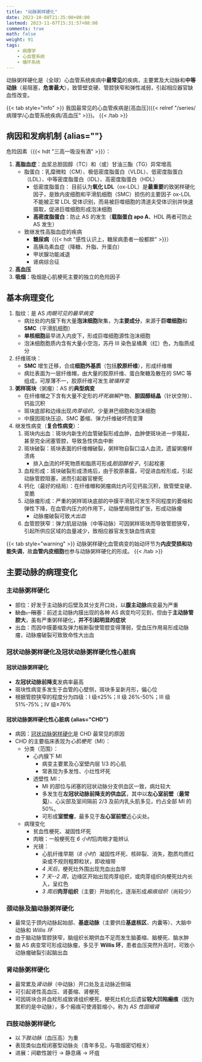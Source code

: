 ```yaml
---
title: "动脉粥样硬化"
date: 2023-10-08T21:35:00+08:00
lastmod: 2023-11-07T15:31:57+08:00
comments: true
math: false
weight: 91
tags:
    - 病理学
    - 心血管系统
    - 循环系统
---
```


动脉粥样硬化是（全球）心血管系统疾病中**最常见**的疾病，主要累及大动脉和**中等动脉**（易阻塞，**危害最大**），致管壁变硬、管腔狭窄和弹性减弱，引起相应器官缺血性改变。

<!--more-->

{{< tab style="info" >}}
我国最常见的心血管疾病是[高血压]({{< relref "/series/病理学/心血管系统疾病/高血压" >}})。
{{< /tab >}}

## 病因和发病机制 {alias=""}

危险因素（{{< hdt "三高一吸没有酒" >}}）：

1. **高脂血症**：血浆总胆固醇（TC）和（或）甘油三酯（TG）异常增高
    - 脂蛋白：乳糜微粒（CM）、极低密度脂蛋白（VLDL）、低密度脂蛋白（LDL）、中等密度脂蛋白（IDL）、高密度脂蛋白（HDL）
        - 低密度脂蛋白：
            目前认为**氧化 LDL**（ox-LDL）是**最重要**的致粥样硬化因子，是致内皮细胞和平滑肌细胞（SMC）损伤的主要因子
            ox-LDL 不能被正常 LDL 受体识别，而易被巨噬细胞的清道夫受体识别并快速摄取，促进巨噬细胞形成泡沫细胞
        - **高密度脂蛋白**：防止 AS 的发生（**载脂蛋白 apo A**、HDL 两者可防止 AS 发生）
    - 致继发性高脂血症的疾病
        - **糖尿病**（{{< hdt "感性认识上，糖尿病患者一般都胖" >}}）
        - 高胰岛素血症（降糖、升脂、升蛋白）
        - 甲状腺功能减退
        - 肾病综合征
2. **高血压**
3. **吸烟**：吸烟是心肌梗死主要的独立的危险因子

## 基本病理变化

1. 脂纹：是 AS *肉眼可见的最早病变*
    - 病灶处的内膜下有大量**泡沫细胞**聚集，为**主要成分**，来源于**巨噬细胞**和 **SMC**（平滑肌细胞）
    - **单核细胞**最早进入内皮下，形成巨噬细胞源性泡沫细胞
    - 泡沫细胞胞质内含有大量小空泡，苏丹 Ⅲ 染色呈橘黄（红）色，为脂质成分
2. 纤维斑块：
    - **SMC** 增生迁移，合成**细胞外基质**（包括**胶原纤维**），形成纤维帽
    - 病灶表面为一层纤维帽，由大量的胶原纤维、蛋白聚糖及散在的 SMC 等组成，可厚薄不一，胶原纤维可发生*玻璃样变*
3. **粥样斑块**（粥瘤）：AS 的**典型病变**
    - 在纤维帽之下含有大量不定形的*坏死崩解*产物、**胆固醇结晶**（针状空隙）、钙盐沉积
    - 斑块底部和边缘出现*肉芽组织*，少量淋巴细胞和泡沫细胞
    - 中膜因斑块压迫、SMC 萎缩、弹力纤维破坏而变薄
4. 继发性病变（**复合性病变**）：
    1. 斑块内出血：斑块内新生的血管破裂形成血肿，血肿使斑块进一步隆起，甚至完全闭塞管腔，导致急性供血中断
    2. 斑块破裂：斑块表面的纤维帽破裂，粥样物自裂口溢人血流，遗留粥瘤样溃疡
        - 排入血流的坏死物质和脂质可形成*胆固醇栓子*，引起栓塞
    3. 血栓形成：斑块破裂形成溃疡后，由于胶原暴露，可促进血栓形成，引起动脉管腔阻塞，进而引起器官梗死
    4. 钙化（最好的结局）：在纤维帽和粥瘤病灶内可见钙盐沉积，致管壁变硬、变脆
    5. 动脉瘤形成：严重的粥样斑块底部的中膜平滑肌可发生不同程度的萎缩和弹性下降，在血管内压力的作用下，动脉壁局限性扩张，形成动脉瘤
        - 动脉瘤破裂可致*大出血*
    6. 血管腔狭窄：弹力肌层动脉（中等动脉）可因粥样斑块而导致管腔狭窄，引起所供应区域的血量减少，致相应器官发生缺血性病变

{{< tab style="warning" >}}
动脉粥样硬化血管病变的始动环节为**内皮受损和功能失调**，故**血管内皮细胞**也参与动脉粥样硬化的形成。
{{< /tab >}}

## 主要动脉的病理变化

### 主动脉粥样硬化

- 部位：好发于主动脉的后壁及其分支开口处，以**腹主动脉**病变最为严重
- ~~缺血、阻塞~~：前述主动脉内膜出现的各种 AS 病变均可见到，但由于**主动脉管腔大**，虽有严重粥样硬化，**并不引起明显的症状**
- 出血：而因中膜萎缩及弹力板断裂使管腔变得薄弱，受血压作用易形成动脉瘤，动脉瘤破裂可致致命性大出血

### 冠状动脉粥样硬化及冠状动脉粥样硬化性心脏病

#### 冠状动脉粥样硬化

- **左冠状动脉前降支**发病率最高
- 斑块性病变多发生于血管的心壁侧，斑块多呈新月形，偏心位
- 根据管腔狭窄的程度分为四级：I 级≤25%；II 级 26%-50%；III 级 51%-75%；IV 级≥76%

#### 冠状动脉粥样硬化性心脏病 {alias="CHD"}

- 病因：[冠状动脉粥样硬化](#冠状动脉粥样硬化)是 CHD 最常见的原因
- CHD 的主要临床表现为*心肌梗死*（MI）：
    - 分类（范围）：
        - 心内膜下 MI
            - 病变主要累及心室壁内层 1/3 的心肌
            - 常表现为多发性、小灶性坏死
        - 透壁性 MI：
            - MI 的部位与闭塞的冠状动脉分支供血区一致，病灶较大
            - 多发生在**左冠状动脉前降支的供血区**，其中以**左心室前壁**（**最常见**）、心尖部及室间隔前 2/3 及前内乳头肌多见，约占全部 MI 的 50%。
            - 可形成**室壁瘤**，最多见于**左心室前壁**近心尖处。
    - 病理变化
        - 贫血性梗死、凝固性坏死
        - 肉眼：一般梗死在 *6 小时*后肉眼才能辨认
        - 光镜：
            - 心肌纤维早期（*8 小时*）凝固性坏死、核碎裂、消失，胞质均质红染或不规则粗颗粒状，即收缩带
            - *4 天后*，梗死灶外围出现充血出血带
            - *7 天--2 周*，边缘区开始出现肉芽组织，或肉芽组织向梗死灶内长入，呈红色
            - *3 周后***肉芽组织**（主要）开始机化，逐渐形成*瘢痕组织*（尚较少）

### 颈动脉及脑动脉粥样硬化

- 最常见于颈内动脉起始部、**基底动脉**（主要供应**基底核区**、内囊等）、大脑中动脉和 *Willis 环*
- 由于脑动脉管腔狭窄，脑组织长期供血不足而发生脑萎缩、脑梗死、脑水肿
- 脑 AS 病变常可形成动脉瘤，多见于 **Willis 环**，患者血压突然升高时，可致小动脉瘤破裂引起脑出血

### 肾动脉粥样硬化

- 最常累及*肾动脉*（中动脉）开口处及主动脉近侧端
- 可引起肾性高血压、肾萎缩、肾梗死
- 可因斑块合并血栓形成致肾组织梗死，梗死灶机化后遗留**较大凹陷瘢痕**（因为累积的是中动脉），多个瘢痕可使肾脏缩小，称为 *AS 性固缩肾*

### 四肢动脉粥样硬化

- 以*下肢动脉*（血压高）为重
- 表现类似血栓闭塞型动脉炎（青年多见，与吸烟密切相关）
- 进展：间歇性跛行 → 静息痛 → 坏疽



